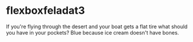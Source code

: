# flexboxfeladat3
If you're flying through the desert and your boat gets a flat tire what should you have in your pockets? Blue because ice cream doesn't have bones.
